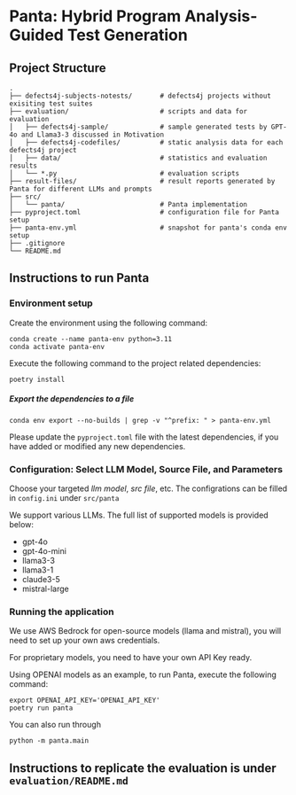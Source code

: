 # Panta: Hybrid Program Analysis-Guided Test Generation

## Project Structure
    .
    ├── defects4j-subjects-notests/       # defects4j projects without exisiting test suites
    ├── evaluation/                       # scripts and data for evaluation
    │   ├── defects4j-sample/             # sample generated tests by GPT-4o and Llama3-3 discussed in Motivation
    │   ├── defects4j-codefiles/          # static analysis data for each defects4j project     
    │   ├── data/                         # statistics and evaluation results      
    │   └── *.py                          # evaluation scripts
    ├── result-files/                     # result reports generated by Panta for different LLMs and prompts    
    ├── src/
    │   └── panta/                        # Panta implementation
    ├── pyproject.toml                    # configuration file for Panta setup
    ├── panta-env.yml                     # snapshot for panta's conda env setup
    ├── .gitignore   
    └── README.md    

## Instructions to run Panta


### Environment setup
Create the environment using the following command:
```
conda create --name panta-env python=3.11
conda activate panta-env
```

Execute the following command to the project related dependencies:
```
poetry install
```

##### Export the dependencies to a file
```
conda env export --no-builds | grep -v "^prefix: " > panta-env.yml
```

Please update the `pyproject.toml` file with the latest dependencies, if you have added or modified any new dependencies. 

### Configuration: Select LLM Model, Source File, and Parameters

Choose your targeted _llm model_, _src file_, etc. The configrations can be filled in `config.ini` under `src/panta`

We support various LLMs. The full list of supported models is provided below:
- gpt-4o
- gpt-4o-mini
- llama3-3
- llama3-1
- claude3-5
- mistral-large


### Running the application
We use AWS Bedrock for open-source models (llama and mistral), you will need to set up your own aws credentials.

For proprietary models, you need to have your own API Key ready.

Using OPENAI models as an example, to run Panta,  execute the following command:

```
export OPENAI_API_KEY='OPENAI_API_KEY'
poetry run panta
```
You can also run through 
```commandline
python -m panta.main
```


## Instructions to replicate the evaluation is under `evaluation/README.md`
